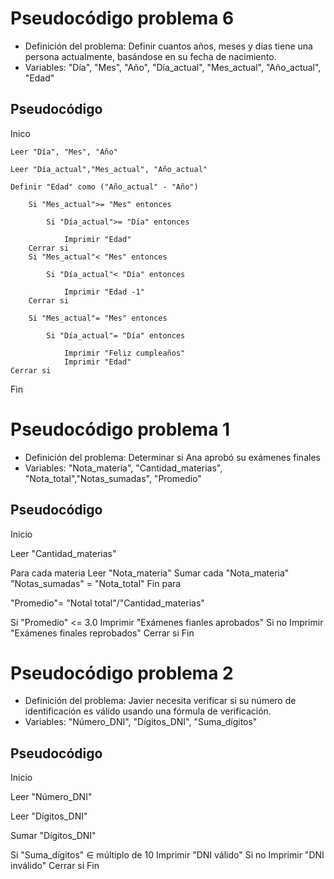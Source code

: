 # Pseudocódigo problema 6
- Definición del problema:
Definir cuantos años, meses y días tiene una persona actualmente, basándose en su fecha de nacimiento. 
- Variables:
"Día", "Mes", "Año", "Día_actual", "Mes_actual", "Año_actual", "Edad" 

## Pseudocódigo 
Inico 

    Leer "Día", "Mes", "Año"

    Leer "Día_actual","Mes_actual", "Año_actual"

    Definir "Edad" como ("Año_actual" - "Año")
    
        Si "Mes_actual">= "Mes" entonces

            Si "Día_actual">= "Día" entonces 
    
                Imprimir "Edad"
        Cerrar si 
        Si "Mes_actual"< "Mes" entonces

            Si "Día_actual"< "Día" entonces 

                Imprimir "Edad -1"
        Cerrar si

        Si "Mes_actual"= "Mes" entonces
    
            Si "Día_actual"= "Día" entonces

                Imprimir "Feliz cumpleaños"
                Imprimir "Edad"
    Cerrar si 
Fin

# Pseudocódigo problema 1 
- Definición del problema: 
Determinar si Ana aprobó su exámenes finales
- Variables:
"Nota_materia", "Cantidad_materias", "Nota_total","Notas_sumadas", "Promedio"

## Pseudocódigo
Inicio 

 Leer "Cantidad_materias"

  Para cada materia 
    Leer "Nota_materia"
    Sumar cada "Nota_materia"
    "Notas_sumadas" = "Nota_total"
  Fin para 

 "Promedio"= "Notal total"/"Cantidad_materias"
  
  Si "Promedio" <= 3.0 
     Imprimir "Exámenes fianles aprobados"
    Si no 
      Imprimir "Exámenes finales reprobados"
  Cerrar si 
Fin
  

# Pseudocódigo problema 2 
- Definición del problema: 
Javier necesita verificar si su número de identificación es válido usando una fórmula de verificación. 
- Variables: 
"Número_DNI", "Dígitos_DNI", "Suma_dígitos"

## Pseudocódigo 
Inicio 
 
 Leer "Número_DNI"

 Leer "Dígitos_DNI"

 Sumar "Dígitos_DNI"
  
  Si "Suma_dígitos" ∈ múltiplo de 10 
    Imprimir "DNI válido"
    Si no 
      Imprimir "DNI inválido"
  Cerrar si 
Fin 
  
  
